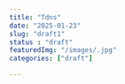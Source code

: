```yaml
---
title: "Tdns"
date: "2025-01-23"
slug: "draft1"
status : "draft"
featuredImg: "/images/.jpg"
categories: ["draft"]

---
```


